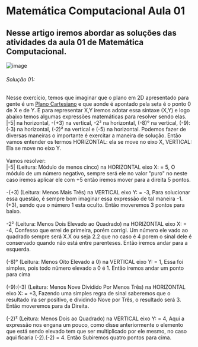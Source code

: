 # Matemática Computacional Aula 01

## Nesse artigo iremos abordar as soluções das atividades da aula 01 de Matemática Computacional.


![image](https://user-images.githubusercontent.com/68255416/220329026-4c9ce64f-a4e6-4c6b-ae16-00e56cf11e85.png)
###### Solução 01: 
Nesse exercício, temos que imaginar que o plano em 2D apresentado para gente é um <a href="https://mundoeducacao.uol.com.br/matematica/plano-cartesiano.htm#:~:text=O%20plano%20cartesiano%20%C3%A9%20formado,cartesianas%20ou%20somente%20plano%20cartesiano.">Plano Cartesiano</a> e que aonde é apontado pela seta é o ponto 0 de X e de Y. E para representar X,Y iremos adotar essa sintaxe (X,Y) e logo abaixo temos algumas expressões matemáticas para resolver sendo elas. |-5| na horizontal, -(+3) na vertical, -2² na horizontal, (-8)° na vertical, (-9):(-3) na horizontal, (-2)² na vertical e (-5) na horizontal.
Podemos fazer de diversas maneiras o importante é exercitar a maneira de solução. Então vamos entender os termos HORIZONTAL: ela se move no eixo X, VERTICAL: Ela se move no eixo Y.</br></br>
Vamos resolver:</br> 
|-5| (Leitura: Módulo de menos cinco) na HORIZONTAL eixo X: = 5, O módulo de um número negativo, sempre será ele no valor "puro" no neste caso iremos aplicar ele com +5 então iremos mover para a direita 5 pontos.</br></br>
-(+3) (Leitura: Menos Mais Três) na VERTICAL eixo Y: = -3, Para solucionar essa questão, é sempre bom imaginar essa expressão de tal maneira -1.(+3), sendo que o número 1 esta oculto. Então moveremos 3 pontos para baixo.</br></br>
-2² (Leitura: Menos Dois Elevado ao Quadrado) na HORIZONTAL eixo X: = -4, Confesso que errei de primeira, porém corrigi. Um número ele vado ao quadrado sempre será X.X ou seja 2.2 que no caso é 4 porem o sinal dele é conservado quando não está entre parenteses. Então iremos andar para a esquerda.</br></br>
(-8)° (Leitura: Menos Oito Elevado a 0) na VERTICAL eixo Y: = 1, Essa foi simples, pois todo número elevado a 0 é 1. Então iremos andar um ponto para cima</br></br>
(-9):(-3) (Leitura: Menos Nove Dividido Por Menos Três) na HORIZONTAL eixo X: = +3, Fazendo uma simples regra de sinal saberemos que o resultado ira ser positivo, e dividindo Nove por Três, o resultado será 3. Então moveremos para da Direita.</br></br>
(-2)² (Leitura: Menos Dois ao Quadrado) na VERTICAL eixo Y: = 4, Aqui a expressão nos engana um pouco, como disse anteriormente o elemento que está sendo elevado tem que ser multiplicado por ele mesmo, no caso aqui ficaria (-2).(-2) = 4. Então Subiremos quatro pontos para cima.</br></br>
